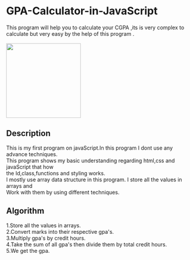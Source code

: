 # GPA-Calculator-in-JavaScript
This program will help you to calculate your CGPA ,its is very complex to calculate but very easy by the help of this program .<br><br>
<img src="http://linuxnatives.net/uploads/seravo/2013/06/JavaScript-logo.png" width=200 height=200>

## Description
This is my first program on javaScript.In this program I dont use any advance techniques.<br>
This program shows my basic understanding regarding html,css and javaScript that how <br>
the Id,class,functions and styling works.<br>
I mostly use array data structure in this program. I store all the values in arrays and<br> 
Work with them by using different techniques.<br>
## Algorithm
1.Store all the values in arrays.<br>
2.Convert marks into their respective gpa's.<br>
3.Multiply gpa's by credit hours.<br>
4.Take the sum of all gpa's then divide them by total credit hours.<br>
5.We get the gpa.<br>
